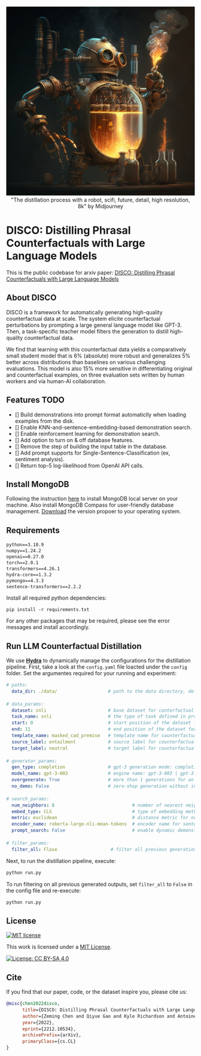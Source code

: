 <!-- ![Title](./img/disco_main_50.png) -->
<p align="center">
  <img src="./img/disco_main_50.png" />
  <br>
  "The distillation process with a robot, scifi, future, detail, high resolution, 8k" by Midjourney
</p>

# DISCO: Distilling Phrasal Counterfactuals with Large Language Models

This is the public codebase for arxiv paper: [DISCO: Distilling Phrasal Counterfactuals with Large Language Models](https://arxiv.org/abs/2212.10534)


## About DISCO
DISCO is a framework for automatically generating high-quality counterfactual data at scale. The system elicite counterfactual perturbations by prompting a large general language model like GPT-3. Then, a task-specific teacher model filters the generation to distill high-quality counterfactual data. 

We find that learning with this counterfactual data yields a comparatively small student model that is 6% (absolute) more robust and generalizes 5% better across distributions than baselines on various challenging evaluations. This model is also 15% more sensitive in differentiating original and counterfactual examples, on three evaluation sets written by human workers and via human-AI collaboration.

## Features TODO
- [] Build demonstrations into prompt format automaticlly when loading examples from the disk.
- [] Enable KNN-and-sentence-embedding-based demonstration search.
- [] Enable reinforcement learning for demonstration search.
- [] Add option to turn on & off database features.
- [] Remove the step of building the input table in the database.
- [] Add prompt supports for Single-Sentence-Classification (ex, sentiment analysis).
- [] Return top-5 log-likelihood from OpenAI API calls.


## Install MongoDB
Following the instruction [here](https://www.prisma.io/dataguide/mongodb/setting-up-a-local-mongodb-database#setting-up-mongodb-on-macos) to install MongoDB local server on your machine. Also install MongoDB Compass for user-friendly database management. [Download](https://www.mongodb.com/try/download/compass) the version propoer to your operating system.


## Requirements

```
python==3.10.9
numpy==1.24.2
openai==0.27.0
torch==2.0.1
transformers==4.26.1
hydra-core==1.3.2
pymongo==4.3.3
sentence-transformers==2.2.2
```

Install all required python dependencies:

```
pip install -r requirements.txt
```

For any other packages that may be required, please see the error messages and install accordingly.

## Run LLM Counterfactual Distillation

We use [**Hydra**](https://hydra.cc/docs/intro/) to dynamically manage the configurations for the distillation pipeline. First, take a look at the `config.yaml` file loacted under the `config` folder. Set the argumentes required for your running and experiment:

```yaml
# paths:
  data_dir: ./data/                   # path to the data directory, default to ./data

# data_params:
  dataset: snli                       # base dataset for conterfactual generation
  task_name: snli                     # the type of task defined in prompt.retrieval
  start: 0                            # start position of the dataset for the current batch
  end: 11                             # end position of the dataset for the current batch
  template_name: masked_cad_premise   # template name for counterfactual generation 
  source_label: entailment            # source label for counterfactual generation
  target_label: neutral               # target label for counterfactual generation

# generator_params:
  gen_type: completion                # gpt-3 generation mode: completion | insertion | chat
  model_name: gpt-3-003               # engine name: gpt-3-003 | gpt-3-002 | chatgpt | gpt-4
  overgenerate: True                  # more than 1 generations for an input data
  no_demo: False                      # zero-shop generation without in-context examples

# search_params: 
  num_neighbors: 8                             # number of nearest neighbors
  embed_type: CLS                              # type of embedding method
  metric: euclidean                            # distance metric for nearest neighbor
  encoder_name: roberta-large-nli-mean-tokens  # encoder name for sentence embedding
  prompt_search: False                         # enable dynamic demonstration selection 

# filter_params:
  filter_all: Flase                    # filter all previous generation outputs
```

Next, to run the distillation pipeline, execute:

```bash
python run.py
```

To run filtering on all previous generated outputs, set `filter_all` to `False` in the config file and re-execute:
```bash
python run.py
```

## License

[![MIT license](https://img.shields.io/badge/License-MIT-blue.svg)](https://lbesson.mit-license.org/)

This work is licensed under a [MIT License](http://creativecommons.org/licenses/by-nc-sa/4.0/).

[![License: CC BY-SA 4.0](https://camo.githubusercontent.com/bdc6a3b8963aa99ff57dfd6e1e4b937bd2e752bcb1f1936f90368e5c3a38f670/68747470733a2f2f696d672e736869656c64732e696f2f62616467652f4c6963656e73652d434325323042592d2d5341253230342e302d6c69676874677265792e737667)](https://creativecommons.org/licenses/by-sa/4.0/)

<!-- The **DISCO** augmentation dataset is licensed under a [Creative Commons Attribution-NonCommercial-ShareAlike 4.0 International License](http://creativecommons.org/licenses/by-nc-sa/4.0/). -->


## Cite

If you find that our paper, code, or the dataset inspire you, please cite us:

```bibtex
@misc{chen2022disco,
      title={DISCO: Distilling Phrasal Counterfactuals with Large Language Models}, 
      author={Zeming Chen and Qiyue Gao and Kyle Richardson and Antoine Bosselut and Ashish Sabharwal},
      year={2022},
      eprint={2212.10534},
      archivePrefix={arXiv},
      primaryClass={cs.CL}
}
```
